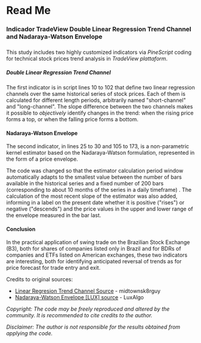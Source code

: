 # Read Me
### Indicador TradeView Double Linear Regression Trend Channel and Nadaraya-Watson Envelope
### 
This study includes two highly customized indicators via *PineScript* coding for technical stock prices trend analysis in *TradeView plattaform*.



##### Double Linear Regression Trend Channel

The first indicator is in script lines 10 to 102 that define two linear regression channels over the same historical series of stock prices. Each of them is calculated for different length periods, arbitrarily named "short-channel" and "long-channel". The slope difference between the two channels makes it possible to *objectively* identify changes in the trend: when the rising price forms a top, or when the falling price forms a bottom.

#### Nadaraya-Watson Envelope

The second indicator, in lines 25 to 30 and 105 to 173, is a non-parametric kernel estimator based on the Nadaraya-Watson formulation, represented in the form of a price envelope.

The code was changed so that the estimator calculation period window automatically adapts to the smallest value between the number of bars available in the historical series and a fixed number of 200 bars (corresponding to about 10 months of the series in a daily timeframe) . The calculation of the most recent slope of the estimator was also added, informing in a label on the present date whether it is positive ("rises") or negative ("descends") and the price values ​​in the upper and lower range of the envelope measured in the bar last.

#### Conclusion
 
In the practical application of swing trade on the Brazilian Stock Exchange (B3), both for shares of companies listed only in Brazil and for BDRs of companies and ETFs listed on American exchanges, these two indicators are interesting, both for identifying anticipated reversal of trends as for price forecast for trade entry and exit.


Credits to original sources:
* [Linear Regresion Trend Channel Source](https://www.tradingview.com/script/CD7yUWRV-Linear-Regression-Trend-Channel/) - midtownsk8rguy
* [Nadaraya-Watson Envelope \[LUX\] source](https://www.tradingview.com/script/Iko0E2kL-Nadaraya-Watson-Envelope-LUX/%20) - LuxAlgo

*Copyright: The code may be freely reproduced and altered by the community. It is recommended to cite credits to the author.*

*Disclaimer: The author is not responsible for the results obtained from applying the code.*
